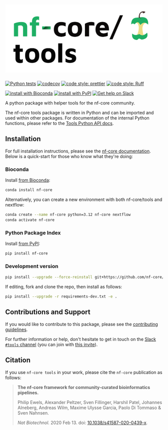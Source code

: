 <h1>
  <picture>
    <source media="(prefers-color-scheme: dark)" srcset="https://raw.githubusercontent.com/nf-core/tools/master/docs/images/nfcore-tools_logo_dark.png">
    <img alt="nf-core/tools" src="https://raw.githubusercontent.com/nf-core/tools/master/docs/images/nfcore-tools_logo_light.png">
  </picture>
</h1><!-- omit in toc -->

[![Python tests](https://github.com/nf-core/tools/workflows/Python%20tests/badge.svg?branch=master&event=push)](https://github.com/nf-core/tools/actions?query=workflow%3A%22Python+tests%22+branch%3Amaster)
[![codecov](https://codecov.io/gh/nf-core/tools/branch/master/graph/badge.svg)](https://codecov.io/gh/nf-core/tools)
[![code style: prettier](https://img.shields.io/badge/code%20style-prettier-ff69b4.svg)](https://github.com/prettier/prettier)
[![code style: Ruff](https://img.shields.io/endpoint?url=https://raw.githubusercontent.com/charliermarsh/ruff/main/assets/badge/v1.json)](https://github.com/charliermarsh/ruff)

[![install with Bioconda](https://img.shields.io/badge/install%20with-bioconda-brightgreen.svg)](https://bioconda.github.io/recipes/nf-core/README.html)
[![install with PyPI](https://img.shields.io/badge/install%20with-PyPI-blue.svg)](https://pypi.org/project/nf-core/)
[![Get help on Slack](http://img.shields.io/badge/slack-nf--core%20%23tools-4A154B?logo=slack)](https://nfcore.slack.com/channels/tools)

A python package with helper tools for the nf-core community.

The nf-core tools package is written in Python and can be imported and used within other packages.
For documentation of the internal Python functions, please refer to the [Tools Python API docs](https://nf-co.re/tools/docs/).

## Installation

For full installation instructions, please see the [nf-core documentation](https://nf-co.re/docs/nf-core-tools/installation).
Below is a quick-start for those who know what they're doing:

### Bioconda

Install [from Bioconda](https://bioconda.github.io/recipes/nf-core/README.html):

```bash
conda install nf-core
```

Alternatively, you can create a new environment with both nf-core/tools and nextflow:

```bash
conda create --name nf-core python=3.12 nf-core nextflow
conda activate nf-core
```

### Python Package Index

Install [from PyPI](https://pypi.python.org/pypi/nf-core/):

```bash
pip install nf-core
```

### Development version

```bash
pip install --upgrade --force-reinstall git+https://github.com/nf-core/tools.git@dev
```

If editing, fork and clone the repo, then install as follows:

```bash
pip install --upgrade -r requirements-dev.txt -e .
```

## Contributions and Support

If you would like to contribute to this package, please see the [contributing guidelines](.github/CONTRIBUTING.md).

For further information or help, don't hesitate to get in touch on the [Slack `#tools` channel](https://nfcore.slack.com/channels/tools) (you can join with [this invite](https://nf-co.re/join/slack)).

## Citation

If you use `nf-core tools` in your work, please cite the `nf-core` publication as follows:

> **The nf-core framework for community-curated bioinformatics pipelines.**
>
> Philip Ewels, Alexander Peltzer, Sven Fillinger, Harshil Patel, Johannes Alneberg, Andreas Wilm, Maxime Ulysse Garcia, Paolo Di Tommaso & Sven Nahnsen.
>
> _Nat Biotechnol._ 2020 Feb 13. doi: [10.1038/s41587-020-0439-x](https://dx.doi.org/10.1038/s41587-020-0439-x).
